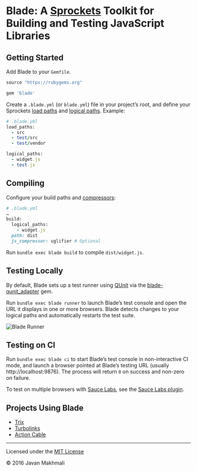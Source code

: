 # Blade: A [Sprockets](https://github.com/rails/sprockets) Toolkit for Building and Testing JavaScript Libraries

## Getting Started

Add Blade to your `Gemfile`.

```ruby
source "https://rubygems.org"

gem 'blade'
```

Create a `.blade.yml` (or `blade.yml`) file in your project’s root, and define your Sprockets [load paths](https://github.com/rails/sprockets#the-load-path) and [logical paths](https://github.com/rails/sprockets#logical-paths). Example:

```ruby
# .blade.yml
load_paths:
  - src
  - test/src
  - test/vendor

logical_paths:
  - widget.js
  - test.js
```

## Compiling

Configure your build paths and [compressors](https://github.com/rails/sprockets#minifying-assets):

```ruby
# .blade.yml
…
build:
  logical_paths:
    - widget.js
  path: dist
  js_compressor: uglifier # Optional
```

Run `bundle exec blade build` to compile `dist/widget.js`.

## Testing Locally

By default, Blade sets up a test runner using [QUnit](http://qunitjs.com/) via the [blade-qunit_adapter](https://github.com/javan/blade-qunit_adapter) gem.

Run `bundle exec blade runner` to launch Blade’s test console and open the URL it displays in one or more browsers. Blade detects changes to your logical paths and automatically restarts the test suite.

![Blade Runner](https://cloud.githubusercontent.com/assets/5355/15481643/8aef7c98-20f9-11e6-9826-80a32ce7568c.png)

## Testing on CI

Run `bundle exec blade ci` to start Blade’s test console in non-interactive CI mode, and launch a browser pointed at Blade’s testing URL (usually http://localhost:9876). The process will return `0` on success and non-zero on failure.

To test on multiple browsers with [Sauce Labs](https://saucelabs.com/), see the [Sauce Labs plugin](https://github.com/blade-sauce_labs_plugin).

## Projects Using Blade

* [Trix](https://github.com/basecamp/trix)
* [Turbolinks](https://github.com/turbolinks/turbolinks)
* [Action Cable](https://github.com/rails/rails/tree/master/actioncable)

---

Licensed under the [MIT License](LICENSE.txt)

© 2016 Javan Makhmali
